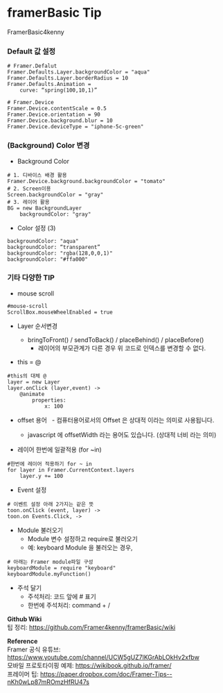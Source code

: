 # framerBasic Tip
FramerBasic4kenny

### Default 값 설정
```
# Framer.Defalut
Framer.Defaults.Layer.backgroundColor = "aqua"
Framer.Defaults.Layer.borderRadius = 10
Framer.Defaults.Animation = 
	curve: “spring(100,10,1)”
	
# Framer.Device
Framer.Device.contentScale = 0.5
Framer.Device.orientation = 90
Framer.Device.background.blur = 10
Framer.Device.deviceType = "iphone-5c-green"
```

### (Background) Color 변경 
- Background Color
```
# 1. 디바이스 배경 활용
Framer.Device.background.backgroundColor = "tomato"
# 2. Screen이용
Screen.backgroundColor = "gray"
# 3. 레이어 활용
BG = new BackgroundLayer
	backgroundColor: "gray"
```

- Color 설정 (3)
```
backgroundColor: "aqua"
backgroundColor: “transparent”
backgroundColor: "rgba(128,0,0,1)"
backgroundColor: "#ffa000"

```

### 기타 다양한 TIP
- mouse scroll
```
#mouse-scroll
ScrollBox.mouseWheelEnabled = true
```
- Layer 순서변경
   - bringToFront() / sendToBack() / placeBehind() / placeBefore()
    	* 레이어의 부모관계가 다른 경우 위 코드로 인덱스를 변경할 수 없다.

- this = @
```
#this의 대체 @
layer = new Layer
layer.onClick (layer,event) ->
	@animate
		properties:
			x: 100
```
- offset 용어
   - 컴퓨터용어로서의 Offset 은 상대적 이라는 의미로 사용됩니다.
   - javascript 에 offsetWidth 라는 용어도 있습니다. (상대적 너비 라는 의미)

- 레이어 한번에 일괄적용 (for ~in)
```
#한번에 레이어 적용하기 for ~ in
for layer in Framer.CurrentContext.layers
	layer.y += 100
```

- Event 설정
```
# 이벤트 설정 아래 2가지는 같은 뜻
toon.onClick (event, layer) ->
toon.on Events.Click, ->
```

- Module 불러오기
   - Module 변수 설정하고 require로 불러오기
   - 예: keyboard Module 을 불러오는 경우,
```
# 아래는 Framer module파일 구성
keyboardModule = require "keyboard"
keyboardModule.myFunction()
```

- 주석 달기
   - 주석처리: 코드 앞에 # 표기
   - 한번에 주석처리: command + /

**Github Wiki** <br>
팁 정리: https://github.com/Framer4kenny/framerBasic/wiki
<br>

**Reference** <br>
Framer 공식 유튜브: https://www.youtube.com/channel/UCW5gUZ7lKGrAbLOkHv2xfbw <br>
모바일 프로토타이핑 예제: https://wikibook.github.io/framer/ <br>
프레이머 팁: https://paper.dropbox.com/doc/Framer-Tips--nKh0wLp87mROmzHfRU47s <br>
